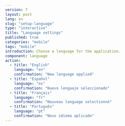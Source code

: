 ```yaml
---
version: 7
layout: post
lang: en
slug: "setup-language"
type: "interactive"
title: "Language settings"
published: true
categories: "mobile"
tags: "mobile"
introduction: Choose a language for the application.
component: language
action:
  - title: "English"
    language: "en"
    confirmation: "New language applied"
  - title: "Español"
    language: "es"
    confirmation: "Nuevo lenguaje seleccionado"    
  - title: "Français"
    language: "fr"
    confirmation: "Nouveau language selectionné"
  - title: "Português"
    language: "pt"
    confirmation: "Novo idioma aplicado"
---
```

